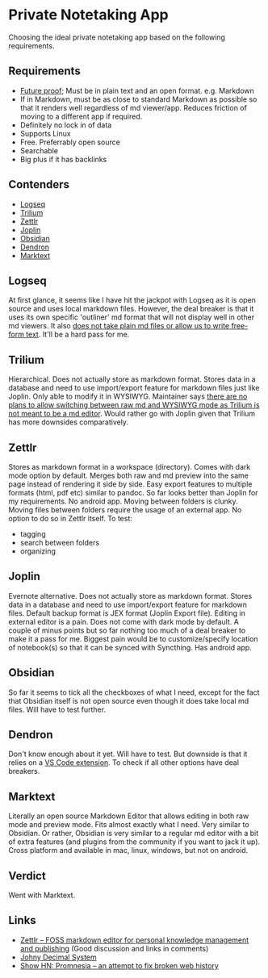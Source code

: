 # Private Notetaking App

Choosing the ideal private notetaking app based on the following requirements.

## Requirements

- [Future proof](https://sive.rs/plaintext); Must be in plain text and an open format. e.g. Markdown
- If in Markdown, must be as close to standard Markdown as possible so that it renders well regardless of md viewer/app. Reduces friction of moving to a different app if required.
- Definitely no lock in of data
- Supports Linux
- Free. Preferrably open source
- Searchable
- Big plus if it has backlinks

## Contenders

- [Logseq](https://logseq.com/)
- [Trilium](https://github.com/zadam/trilium)
- [Zettlr](https://www.zettlr.com/)
- [Joplin](https://joplinapp.org/)
- [Obsidian](https://obsidian.md/)
- [Dendron](https://marketplace.visualstudio.com/items?itemName=dendron.dendron)
- [Marktext](https://github.com/marktext/marktext)

## Logseq

At first glance, it seems like I have hit the jackpot with Logseq as it is open source and uses local markdown files. However, the deal breaker is that it uses its own specific 'outliner' md format that will not display well in other md viewers. It also [does not take plain md files or allow us to write free-form text](https://news.ycombinator.com/item?id=29688400). It'll be a hard pass for me.

## Trilium

Hierarchical. Does not actually store as markdown format. Stores data in a database and need to use import/export feature for markdown files just like Joplin. Only able to modify it in WYSIWYG. Maintainer says [there are no plans to allow switching between raw md and WYSIWYG mode as Trilium is not meant to be a md editor](https://github.com/zadam/trilium/issues/2026#issuecomment-906657247). Would rather go with Joplin given that Trilium has more downsides comparatively.

## Zettlr

Stores as markdown format in a workspace (directory). Comes with dark mode option by default. Merges both raw and md preview into the same page instead of rendering it side by side. Easy export features to multiple formats (html, pdf etc) similar to pandoc. So far looks better than Joplin for my requirements. No android app. Moving between folders is clunky. Moving files between folders require the usage of an external app. No option to do so in Zettlr itself. To test:

- tagging
- search between folders
- organizing

## Joplin

Evernote alternative. Does not actually store as markdown format. Stores data in a database and need to use import/export feature for markdown files. Default backup format is JEX format (Joplin Export file). Editing in external editor is a pain. Does not come with dark mode by default. A couple of minus points but so far nothing too much of a deal breaker to make it a pass for me. Biggest pain would be to customize/specify location of notebook(s) so that it can be synced with Syncthing. Has android app.

## Obsidian

So far it seems to tick all the checkboxes of what I need, except for the fact that Obsidian itself is not open source even though it does take local md files. Will have to test further.

## Dendron

Don't know enough about it yet. Will have to test. But downside is that it relies on a [VS Code extension](https://marketplace.visualstudio.com/items?itemName=dendron.dendron). To check if all other options have deal breakers.

## Marktext

Literally an open source Markdown Editor that allows editing in both raw mode and preview mode. Fits almost exactly what I need. Very similar to Obsidian. Or rather, Obsidian is very similar to a regular md editor with a bit of extra features (and plugins from the community if you want to jack it up). Cross platform and available in mac, linux, windows, but not on android.

## Verdict

Went with Marktext.

## Links

- [Zettlr – FOSS markdown editor for personal knowledge management and publishing](https://news.ycombinator.com/item?id=23723775) (Good discussion and links in comments)
- [Johny Decimal System](https://johnnydecimal.com/)
- [Show HN: Promnesia – an attempt to fix broken web history](https://news.ycombinator.com/item?id=23668507)
